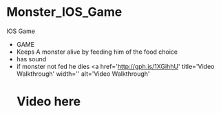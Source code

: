 # Monster_IOS_Game
IOS Game
- GAME
- Keeps A monster alive by feeding him of the food choice
- has sound
- if monster not fed he dies
<a href='http://gph.is/1XGihhU' title='Video Walkthrough' width='' alt='Video Walkthrough' <H1>Video here<h1> 
